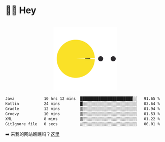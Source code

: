 
# 👋🏻 Hey
<div align="center">
	<br>
	<img src="https://raw.githubusercontent.com/Aniket965/Aniket965/master/pacman.svg?sanitize=true" width="200" height="200">
	<br>
</div>

<!--START_SECTION:waka-->

```text
Java             10 hrs 12 mins  ███████████████████████░░   91.65 %
Kotlin           24 mins         █░░░░░░░░░░░░░░░░░░░░░░░░   03.64 %
Gradle           12 mins         ▒░░░░░░░░░░░░░░░░░░░░░░░░   01.94 %
Groovy           10 mins         ▒░░░░░░░░░░░░░░░░░░░░░░░░   01.53 %
XML              8 mins          ▒░░░░░░░░░░░░░░░░░░░░░░░░   01.22 %
GitIgnore file   0 secs          ░░░░░░░░░░░░░░░░░░░░░░░░░   00.01 %
```

<!--END_SECTION:waka-->

 ➡️  来我的网站瞧瞧吗？[这里](https://www.shaolongfei.com)
